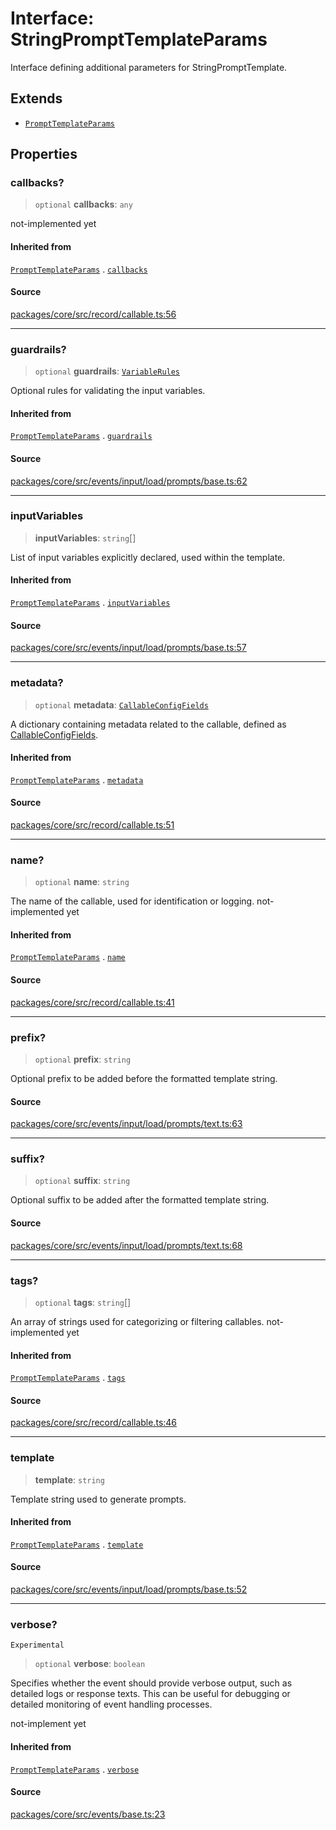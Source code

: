 # Interface: StringPromptTemplateParams

Interface defining additional parameters for StringPromptTemplate.

## Extends

- [`PromptTemplateParams`](../../base/interfaces/PromptTemplateParams.md)

## Properties

### callbacks?

> `optional` **callbacks**: `any`

not-implemented yet

#### Inherited from

[`PromptTemplateParams`](../../base/interfaces/PromptTemplateParams.md) . [`callbacks`](../../base/interfaces/PromptTemplateParams.md#callbacks)

#### Source

[packages/core/src/record/callable.ts:56](https://github.com/VictorS67/encre/blob/c09849eb59af073bf23be826a912f2ba4f635f93/packages/core/src/record/callable.ts#L56)

***

### guardrails?

> `optional` **guardrails**: [`VariableRules`](../../../../../inference/validate/validators/variable/interfaces/VariableRules.md)

Optional rules for validating the input variables.

#### Inherited from

[`PromptTemplateParams`](../../base/interfaces/PromptTemplateParams.md) . [`guardrails`](../../base/interfaces/PromptTemplateParams.md#guardrails)

#### Source

[packages/core/src/events/input/load/prompts/base.ts:62](https://github.com/VictorS67/encre/blob/c09849eb59af073bf23be826a912f2ba4f635f93/packages/core/src/events/input/load/prompts/base.ts#L62)

***

### inputVariables

> **inputVariables**: `string`[]

List of input variables explicitly declared, used within the template.

#### Inherited from

[`PromptTemplateParams`](../../base/interfaces/PromptTemplateParams.md) . [`inputVariables`](../../base/interfaces/PromptTemplateParams.md#inputvariables)

#### Source

[packages/core/src/events/input/load/prompts/base.ts:57](https://github.com/VictorS67/encre/blob/c09849eb59af073bf23be826a912f2ba4f635f93/packages/core/src/events/input/load/prompts/base.ts#L57)

***

### metadata?

> `optional` **metadata**: [`CallableConfigFields`](../../../../../../record/callable/type-aliases/CallableConfigFields.md)

A dictionary containing metadata related to the callable, defined as [CallableConfigFields](../../../../../../record/callable/type-aliases/CallableConfigFields.md).

#### Inherited from

[`PromptTemplateParams`](../../base/interfaces/PromptTemplateParams.md) . [`metadata`](../../base/interfaces/PromptTemplateParams.md#metadata)

#### Source

[packages/core/src/record/callable.ts:51](https://github.com/VictorS67/encre/blob/c09849eb59af073bf23be826a912f2ba4f635f93/packages/core/src/record/callable.ts#L51)

***

### name?

> `optional` **name**: `string`

The name of the callable, used for identification or logging. not-implemented yet

#### Inherited from

[`PromptTemplateParams`](../../base/interfaces/PromptTemplateParams.md) . [`name`](../../base/interfaces/PromptTemplateParams.md#name)

#### Source

[packages/core/src/record/callable.ts:41](https://github.com/VictorS67/encre/blob/c09849eb59af073bf23be826a912f2ba4f635f93/packages/core/src/record/callable.ts#L41)

***

### prefix?

> `optional` **prefix**: `string`

Optional prefix to be added before the formatted template string.

#### Source

[packages/core/src/events/input/load/prompts/text.ts:63](https://github.com/VictorS67/encre/blob/c09849eb59af073bf23be826a912f2ba4f635f93/packages/core/src/events/input/load/prompts/text.ts#L63)

***

### suffix?

> `optional` **suffix**: `string`

Optional suffix to be added after the formatted template string.

#### Source

[packages/core/src/events/input/load/prompts/text.ts:68](https://github.com/VictorS67/encre/blob/c09849eb59af073bf23be826a912f2ba4f635f93/packages/core/src/events/input/load/prompts/text.ts#L68)

***

### tags?

> `optional` **tags**: `string`[]

An array of strings used for categorizing or filtering callables. not-implemented yet

#### Inherited from

[`PromptTemplateParams`](../../base/interfaces/PromptTemplateParams.md) . [`tags`](../../base/interfaces/PromptTemplateParams.md#tags)

#### Source

[packages/core/src/record/callable.ts:46](https://github.com/VictorS67/encre/blob/c09849eb59af073bf23be826a912f2ba4f635f93/packages/core/src/record/callable.ts#L46)

***

### template

> **template**: `string`

Template string used to generate prompts.

#### Inherited from

[`PromptTemplateParams`](../../base/interfaces/PromptTemplateParams.md) . [`template`](../../base/interfaces/PromptTemplateParams.md#template)

#### Source

[packages/core/src/events/input/load/prompts/base.ts:52](https://github.com/VictorS67/encre/blob/c09849eb59af073bf23be826a912f2ba4f635f93/packages/core/src/events/input/load/prompts/base.ts#L52)

***

### verbose?

`Experimental`

> `optional` **verbose**: `boolean`

Specifies whether the event should provide verbose output, such as detailed logs or response texts.
This can be useful for debugging or detailed monitoring of event handling processes.

not-implement yet

#### Inherited from

[`PromptTemplateParams`](../../base/interfaces/PromptTemplateParams.md) . [`verbose`](../../base/interfaces/PromptTemplateParams.md#verbose)

#### Source

[packages/core/src/events/base.ts:23](https://github.com/VictorS67/encre/blob/c09849eb59af073bf23be826a912f2ba4f635f93/packages/core/src/events/base.ts#L23)
